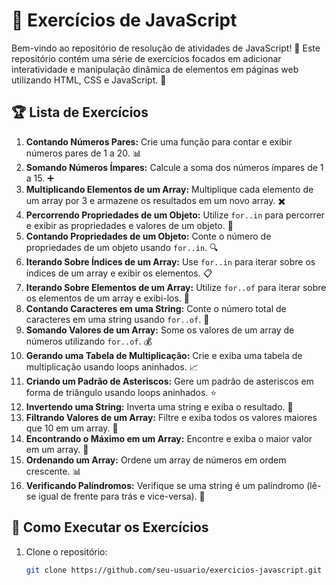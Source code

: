 # 📝 Exercícios de JavaScript

Bem-vindo ao repositório de resolução de atividades de JavaScript! 🎉 Este repositório contém uma série de exercícios focados em adicionar interatividade e manipulação dinâmica de elementos em páginas web utilizando HTML, CSS e JavaScript. 🚀

## 🏆 Lista de Exercícios

1. **Contando Números Pares:** 
Crie uma função para contar e exibir números pares de 1 a 20. 📊
2. **Somando Números Ímpares:** 
Calcule a soma dos números ímpares de 1 a 15. ➕
3. **Multiplicando Elementos de um Array:** 
Multiplique cada elemento de um array por 3 e armazene os resultados em um novo array. ✖️
4. **Percorrendo Propriedades de um Objeto:** 
Utilize `for..in` para percorrer e exibir as propriedades e valores de um objeto. 🧩
5. **Contando Propriedades de um Objeto:** 
Conte o número de propriedades de um objeto usando `for..in`. 🔍
6. **Iterando Sobre Índices de um Array:** 
Use `for..in` para iterar sobre os índices de um array e exibir os elementos. 📋
7. **Iterando Sobre Elementos de um Array:** 
Utilize `for..of` para iterar sobre os elementos de um array e exibi-los. 🎯
8. **Contando Caracteres em uma String:** 
Conte o número total de caracteres em uma string usando `for..of`. 🔢
9. **Somando Valores de um Array:** 
Some os valores de um array de números utilizando `for..of`. 💰
10. **Gerando uma Tabela de Multiplicação:** 
Crie e exiba uma tabela de multiplicação usando loops aninhados. 📈
11. **Criando um Padrão de Asteriscos:** 
Gere um padrão de asteriscos em forma de triângulo usando loops aninhados. ⭐
12. **Invertendo uma String:** Inverta uma string e exiba o resultado. 🔄
13. **Filtrando Valores de um Array:** 
Filtre e exiba todos os valores maiores que 10 em um array. 🚦
14. **Encontrando o Máximo em um Array:** 
Encontre e exiba o maior valor em um array. 🏅
15. **Ordenando um Array:** 
Ordene um array de números em ordem crescente. 📊
16. **Verificando Palíndromos:** 
Verifique se uma string é um palíndromo (lê-se igual de frente para trás e vice-versa). 🔄

## 🚀 Como Executar os Exercícios

1. Clone o repositório:
   ```bash
   git clone https://github.com/seu-usuario/exercicios-javascript.git

